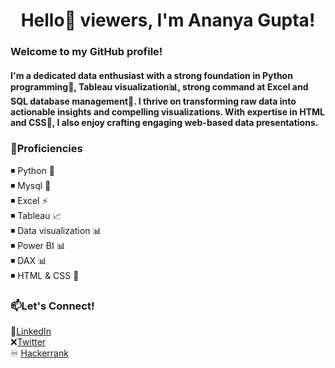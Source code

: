 <h1 align="center">Hello👋 viewers, I'm Ananya Gupta!</h1>
<h3>Welcome to my GitHub profile!</h3>
<h4>I'm a dedicated data enthusiast with a strong foundation in Python programming🐍, Tableau visualization📊, strong command at Excel and SQL database management🎇. I thrive on transforming raw data into actionable insights and compelling visualizations. With expertise in HTML and CSS🎨, I also enjoy crafting engaging web-based data presentations.</h4>


### 🚀Proficiencies
<p>
◾ Python 🐍<br>
◾ Mysql 🎇<br>
◾ Excel ⚡ <br>
◾ Tableau 📈<br>
◾ Data visualization 📊 <br>
◾ Power BI 📊 <br>
◾ DAX 📊 <br>
◾ HTML & CSS 🎨<br>
</p> 

### 📫Let's Connect!

🔹[LinkedIn](https://www.linkedin.com/in/ananyagupta40/)<br>
❌[Twitter](https://twitter.com/its__ananya)<br>
♾ [Hackerrank](https://www.hackerrank.com/profile/its_ananya)
